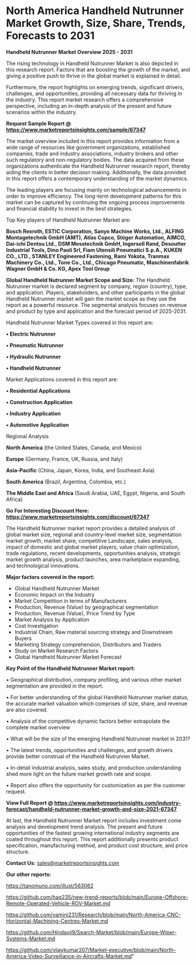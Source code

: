 # North America Handheld Nutrunner Market Growth, Size, Share, Trends, Forecasts to 2031

<Strong> Handheld Nutrunner Market Overview 2025 - 2031</strong>

The rising technology in Handheld Nutrunner Market is also depicted in this research report. Factors that are boosting the growth of the market, and giving a positive push to thrive in the global market is explained in detail.

Furthermore, the report highlights on emerging trends, significant drivers, challenges, and opportunities, providing all necessary data for thriving in the industry. This report market research offers a comprehensive perspective, including an in-depth analysis of the present and future scenarios within the industry.

<strong>Request Sample Report @ <a href=https://www.marketreportsinsights.com/sample/67347>https://www.marketreportsinsights.com/sample/67347</a></strong>

The market overview included in this report provides information from a wide range of resources like government organizations, established companies, trade and industry associations, industry brokers and other such regulatory and non-regulatory bodies. The data acquired from these organizations authenticate the Handheld Nutrunner research report, thereby aiding the clients in better decision making. Additionally, the data provided in this report offers a contemporary understanding of the market dynamics.

The leading players are focusing mainly on technological advancements in order to improve efficiency. The long-term development patterns for this market can be captured by continuing the ongoing process improvements and financial stability to invest in the best strategies.

Top Key players of Handheld Nutrunner Market are:

<strong>Bosch Rexroth, ESTIC Corporation, Sanyo Machine Works, Ltd., ALFING Montagetechnik GmbH (AMT), Atlas Copco, Stöger Automation, AIMCO, Dai-ichi Dentsu Ltd., DSM Messtechnik GmbH, Ingersoll Rand, Desoutter Industrial Tools, Dino Paoli Srl, Fiam Utensili Pneumatici S.p.A., KUKEN CO., LTD., STANLEY Engineered Fastening, Rami Yokota, Tranmax Machinery Co., Ltd., Tone Co., Ltd., Chicago Pneumatic, Maschinenfabrik Wagner GmbH & Co. KG, Apex Tool Group</strong>

<strong><b>Global Handheld Nutrunner Market Scope and Size:</b></strong>
The Handheld Nutrunner market is declared segment by company, region (country), type, and application. Players, stakeholders, and other participants in the global Handheld Nutrunner market will gain the market scope as they use the report as a powerful resource. The segmental analysis focuses on revenue and product by type and application and the forecast period of 2025-2031.

Handheld Nutrunner Market Types covered in this report are:

<strong>• Electric Nutrunner

• Pneumatic Nutrunner

• Hydraulic Nutrunner

• Handheld Nutrunner</strong>

Market Applications covered in this report are:

<strong>• Residential Applications

• Construction Application

• Industry Application

• Automotive Application</strong> 

Regional Analysis

<strong>North America</strong> (the United States, Canada, and Mexico)

<strong>Europe</strong> (Germany, France, UK, Russia, and Italy)

<strong>Asia-Pacific</strong> (China, Japan, Korea, India, and Southeast Asia)

<strong>South America</strong> (Brazil, Argentina, Colombia, etc.)

<strong>The Middle East and Africa</strong> (Saudi Arabia, UAE, Egypt, Nigeria, and South Africa)

<strong>Go For Interesting Discount Here: <a href=https://www.marketreportsinsights.com/discount/67347>https://www.marketreportsinsights.com/discount/67347</a></strong>

The Handheld Nutrunner market report provides a detailed analysis of global market size, regional and country-level market size, segmentation market growth, market share, competitive Landscape, sales analysis, impact of domestic and global market players, value chain optimization, trade regulations, recent developments, opportunities analysis, strategic market growth analysis, product launches, area marketplace expanding, and technological innovations.

<strong><b>Major factors covered in the report:</b></strong>
<ul>
  <li>Global Handheld Nutrunner Market </li>
  <li>Economic Impact on the Industry</li>
  <li>Market Competition in terms of Manufacturers</li>
  <li>Production, Revenue (Value) by geographical segmentation</li>
  <li>Production, Revenue (Value), Price Trend by Type</li>
  <li>Market Analysis by Application</li>
  <li>Cost Investigation</li>
  <li>Industrial Chain, Raw material sourcing strategy and Downstream Buyers</li>
  <li>Marketing Strategy comprehension, Distributors and Traders</li>
  <li>Study on Market Research Factors</li>
  <li>Global Handheld Nutrunner Market Forecast</li>
</ul>

<strong><b>Key Point of the Handheld Nutrunner Market report:</b></strong>

• Geographical distribution, company profiling, and various other market segmentation are provided in the report.

• For better understanding of the global Handheld Nutrunner market status, the accurate market valuation which comprises of size, share, and revenue are also covered.

• Analysis of the competitive dynamic factors better extrapolate the complete market overview

• What will be the size of the emerging Handheld Nutrunner market in 2031?

• The latest trends, opportunities and challenges, and growth drivers provide better construal of the Handheld Nutrunner Market.

• In-detail industrial analysis, sales study, and production understanding shed more light on the future market growth rate and scope.

• Report also offers the opportunity for customization as per the customer request.

<strong><b>View Full Report @ <a href=https://www.marketreportsinsights.com/industry-forecast/handheld-nutrunner-market-growth-and-size-2021-67347>https://www.marketreportsinsights.com/industry-forecast/handheld-nutrunner-market-growth-and-size-2021-67347</a></b></strong>


At last, the Handheld Nutrunner Market report includes investment come analysis and development trend analysis. The present and future opportunities of the fastest growing international industry segments are coated throughout this report. This report additionally presents product specification, manufacturing method, and product cost structure, and price structure.

<strong>Contact Us:</strong>
sales@marketreportsinsights.com

<strong>Our other reports:</strong>

<a href=https://tanomuno.com/illust/563062>https://tanomuno.com/illust/563062</a>

<a href=https://github.com/haq235/new-trend-reports/blob/main/Europe-Offshore-Remote-Operated-Vehicle-ROV-Market.md>https://github.com/haq235/new-trend-reports/blob/main/Europe-Offshore-Remote-Operated-Vehicle-ROV-Market.md</a>

<a href=https://github.com/yamini231/Research/blob/main/North-America-CNC-Horizontal-Machining-Centres-Market.md>https://github.com/yamini231/Research/blob/main/North-America-CNC-Horizontal-Machining-Centres-Market.md</a>

<a href=https://github.com/Hindavii9/Search-Market/blob/main/Europe-Wiper-Systems-Market.md>https://github.com/Hindavii9/Search-Market/blob/main/Europe-Wiper-Systems-Market.md</a>

<a href=https://github.com/vijaykumar207/Market-executive/blob/main/North-America-Video-Surveillance-in-Aircrafts-Market.md>https://github.com/vijaykumar207/Market-executive/blob/main/North-America-Video-Surveillance-in-Aircrafts-Market.md</a>"
